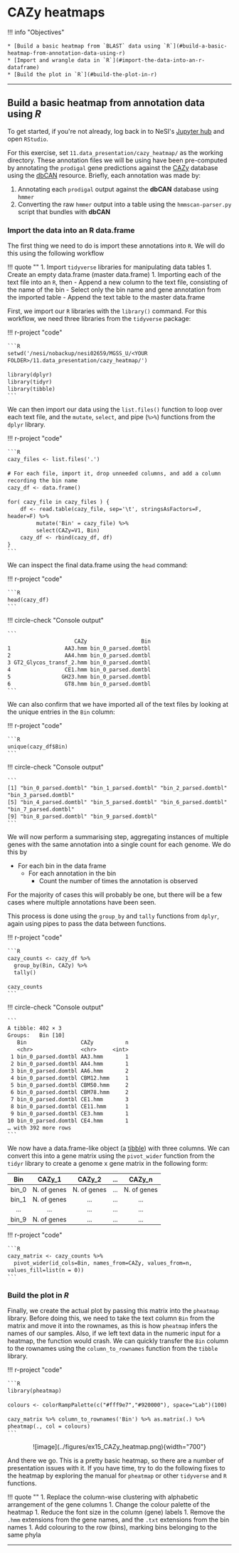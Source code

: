 # CAZy heatmaps

!!! info "Objectives"

    * [Build a basic heatmap from `BLAST` data using `R`](#build-a-basic-heatmap-from-annotation-data-using-r)
    * [Import and wrangle data in `R`](#import-the-data-into-an-r-dataframe)
    * [Build the plot in `R`](#build-the-plot-in-r)


---

## Build a basic heatmap from annotation data using *R*

To get started, if you're not already, log back in to NeSI's [Jupyter hub](https://jupyter.nesi.org.nz/hub/login) and open `RStudio`.

For this exercise, set `11.data_presentation/cazy_heatmap/` as the working directory. These annotation files we will be using have been pre-computed by annotating the `prodigal` gene predictions against the [CAZy](http://www.cazy.org/) database using the [dbCAN](http://bcb.unl.edu/dbCAN2/) resource. Briefly, each annotation was made by:

1. Annotating each `prodigal` output against the **dbCAN** database using `hmmer`
1. Converting the raw `hmmer` output into a table using the `hmmscan-parser.py` script that bundles with **dbCAN**

### Import the data into an R data.frame

The first thing we need to do is import these annotations into `R`. We will do this using the following workflow

!!! quote ""
    1. Import `tidyverse` libraries for manipulating data tables
    1. Create an empty data.frame (master data.frame)
    1. Importing each of the text file into an `R`, then 
        - Append a new column to the text file, consisting of the name of the bin
        - Select only the bin name and gene annotation from the imported table
        - Append the text table to the master data.frame

First, we import our `R` libraries with the `library()` command. For this workflow, we need three libraries from the `tidyverse` package:

!!! r-project "code"

    ```R
    setwd('/nesi/nobackup/nesi02659/MGSS_U/<YOUR FOLDER>/11.data_presentation/cazy_heatmap/')

    library(dplyr)
    library(tidyr)
    library(tibble)
    ```

We can then import our data using the `list.files()` function to loop over each text file, and the `mutate`, `select`, and pipe (`%>%`) functions from the `dplyr` library.

!!! r-project "code"

    ```R
    cazy_files <- list.files('.')

    # For each file, import it, drop unneeded columns, and add a column recording the bin name
    cazy_df <- data.frame()

    for( cazy_file in cazy_files ) {
        df <- read.table(cazy_file, sep='\t', stringsAsFactors=F, header=F) %>% 
             mutate('Bin' = cazy_file) %>%
             select(CAZy=V1, Bin)
        cazy_df <- rbind(cazy_df, df)
    }
    ```

We can inspect the final data.frame using the `head` command:

!!! r-project "code"

    ```R
    head(cazy_df)
    ```

!!! circle-check "Console output"

    ```
                         CAZy                 Bin
    1                 AA3.hmm bin_0_parsed.domtbl
    2                 AA4.hmm bin_0_parsed.domtbl
    3 GT2_Glycos_transf_2.hmm bin_0_parsed.domtbl
    4                 CE1.hmm bin_0_parsed.domtbl
    5                GH23.hmm bin_0_parsed.domtbl
    6                 GT8.hmm bin_0_parsed.domtbl
    ```

We can also confirm that we have imported all of the text files by looking at the unique entries in the `Bin` column:

!!! r-project "code"

    ```R
    unique(cazy_df$Bin)
    ```

!!! circle-check "Console output"

    ```
    [1] "bin_0_parsed.domtbl" "bin_1_parsed.domtbl" "bin_2_parsed.domtbl" "bin_3_parsed.domtbl"
    [5] "bin_4_parsed.domtbl" "bin_5_parsed.domtbl" "bin_6_parsed.domtbl" "bin_7_parsed.domtbl"
    [9] "bin_8_parsed.domtbl" "bin_9_parsed.domtbl"
    ```

We will now perform a summarising step, aggregating instances of multiple genes with the same annotation into a single count for each genome. We do this by

- For each bin in the data frame
    - For each annotation in the bin
        - Count the number of times the annotation is observed

For the majority of cases this will probably be one, but there will be a few cases where multiple annotations have been seen.

This process is done using the `group_by` and `tally` functions from `dplyr`, again using pipes to pass the data between functions.

!!! r-project "code"

    ```R
    cazy_counts <- cazy_df %>% 
      group_by(Bin, CAZy) %>% 
      tally()

    cazy_counts
    ```

!!! circle-check "Console output"

    ```
    A tibble: 402 × 3
    Groups:   Bin [10]
       Bin                 CAZy          n
       <chr>               <chr>     <int>
     1 bin_0_parsed.domtbl AA3.hmm       1
     2 bin_0_parsed.domtbl AA4.hmm       1
     3 bin_0_parsed.domtbl AA6.hmm       2
     4 bin_0_parsed.domtbl CBM12.hmm     1
     5 bin_0_parsed.domtbl CBM50.hmm     2
     6 bin_0_parsed.domtbl CBM78.hmm     2
     7 bin_0_parsed.domtbl CE1.hmm       3
     8 bin_0_parsed.domtbl CE11.hmm      1
     9 bin_0_parsed.domtbl CE3.hmm       1
    10 bin_0_parsed.domtbl CE4.hmm       1
    … with 392 more rows
    ```

We now have a data.frame-like object (a [tibble](https://tibble.tidyverse.org/)) with three columns. We can convert this into a gene matrix using the `pivot_wider` function from the `tidyr` library to create a genome x gene matrix in the following form:

|Bin|CAZy_1|CAZy_2|...|CAZy_n|
|:---:|:---:|:---:|:---:|:---:|
|bin_0|N. of genes|N. of genes|...|N. of genes|
|bin_1|N. of genes|...|...|...|
|...|...|...|...|...|
|bin_9|N. of genes|...|...|...|

!!! r-project "code"

    ```R
    cazy_matrix <- cazy_counts %>% 
      pivot_wider(id_cols=Bin, names_from=CAZy, values_from=n, values_fill=list(n = 0))
    ```

### Build the plot in *R*

Finally, we create the actual plot by passing this matrix into the `pheatmap` library. Before doing this, we need to take the text column `Bin` from the matrix and move it into the rownames, as this is how `pheatmap` infers the names of our samples. Also, if we left text data in the numeric input for a heatmap, the function would crash. We can quickly transfer the `Bin` column to the rownames using the `column_to_rownames` function from the `tibble` library.

!!! r-project "code"

    ```R
    library(pheatmap)

    colours <- colorRampPalette(c("#fff9e7","#920000"), space="Lab")(100)

    cazy_matrix %>% column_to_rownames('Bin') %>% as.matrix(.) %>% pheatmap(., col = colours)
    ```
    
<center>
![image](../figures/ex15_CAZy_heatmap.png){width="700"}
</center>

And there we go. This is a pretty basic heatmap, so there are a number of presentation issues with it. If you have time, try to do the following fixes to the heatmap by exploring the manual for `pheatmap` or other `tidyverse` and `R` functions.

!!! quote ""
    1. Replace the column-wise clustering with alphabetic arrangement of the gene columns
    1. Change the colour palette of the heatmap
    1. Reduce the font size in the column (gene) labels
    1. Remove the `.hmm` extensions from the gene names, and the `.txt` extensions from the bin names
    1. Add colouring to the row (bins), marking bins belonging to the same phyla

---
